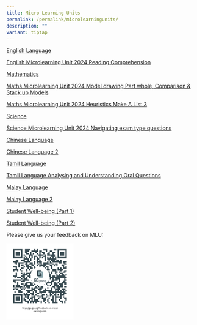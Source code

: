 ```yaml
---
title: Micro Learning Units
permalink: /permalink/microlearningunits/
description: ""
variant: tiptap
---
```

<p><a href="https://youtu.be/65z512PLJwQ" rel="noopener noreferrer nofollow" target="_blank">English Language</a>
</p>
<p><a href="https://youtu.be/siiXvCKpBlg" rel="noopener nofollow" target="_blank">English Microlearning Unit 2024 Reading Comprehension</a>
</p>
<p><a href="https://youtu.be/AKGwMVRAQus" rel="noopener noreferrer nofollow" target="_blank">Mathematics</a>
</p>
<p><a href="https://youtu.be/HlqwhwXBLNk" rel="noopener nofollow" target="_blank">Maths Microlearning Unit 2024 Model drawing Part whole, Comparison &amp; Stack up Models</a>
</p>
<p><a href="https://youtu.be/x1_3mKqiTBw" rel="noopener nofollow" target="_blank">Maths Microlearning Unit 2024 Heuristics Make A List 3</a>
</p>
<p><a href="https://youtu.be/3zhHNcvluf4" rel="noopener noreferrer nofollow" target="_blank">Science</a>
</p>
<p><a href="https://youtu.be/T6FoHV0fa88" rel="noopener nofollow" target="_blank">Science Microlearning Unit 2024 Navigating exam type questions</a>
</p>
<p><a href="https://youtu.be/zqvn60H3aUQ" rel="noopener noreferrer nofollow" target="_blank">Chinese Language</a>
</p>
<p><a href="https://youtu.be/g1V3kOyjEfc" rel="noopener nofollow" target="_blank">Chinese Language 2</a>
</p>
<p><a href="https://youtu.be/VVs7CcauTmU" rel="noopener noreferrer nofollow" target="_blank">Tamil Language</a>
</p>
<p><a href="https://youtu.be/E9LKkOtSHCk" rel="noopener nofollow" target="_blank">Tamil Language Analysing and Understanding Oral Questions</a>
</p>
<p><a href="https://youtu.be/DSNDhYbVudk" rel="noopener noreferrer nofollow" target="_blank">Malay Language</a>
</p>
<p><a href="https://youtu.be/8eip16MZgpc" rel="noopener nofollow" target="_blank">Malay Language 2</a>
</p>
<p><a href="https://youtu.be/8Pf5Z8JULMw" rel="noopener nofollow" target="_blank">Student Well-being (Part 1)</a>
</p>
<p><a href="https://youtu.be/8Pf5Z8JULMw" rel="noopener nofollow" target="_blank">Student Well-being (Part 2)</a>
</p>
<p>Please give us your feedback on MLU:</p>
<div class="isomer-image-wrapper">
<img style="width: 35%;" height="auto" width="100%" alt="" src="/images/https___go_gov_sg_feedback_on_microlearning_units.png">
</div>
<p></p>